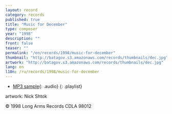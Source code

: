```yaml
---
layout: record
category: records
published: true
title: "Music for December"
type: composer
year: "1998"
description: ""
front: false
teaser: ""
permalink: "/en/records/1998/music-for-december"
thumbnail: "http://batagov.s3.amazonaws.com/records/thumbnails/dec.jpg"
artwork: "http://batagov.s3.amazonaws.com/records/thumbnails/dec.jpg"
lang: en
l10n: /ru/records/1998/music-for-december
---
```

	 
- [MP3 sample](http://batagov.s3.amazonaws.com/records/sounds/december.mp3){: .audio}
{: .playlist} 

artwork: Nick Shtok  

© 1998 Long Arms Records CDLA 98012